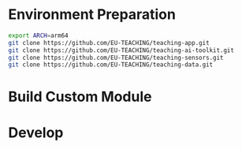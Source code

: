 # Environment Preparation

```bash
export ARCH=arm64
git clone https://github.com/EU-TEACHING/teaching-app.git
git clone https://github.com/EU-TEACHING/teaching-ai-toolkit.git
git clone https://github.com/EU-TEACHING/teaching-sensors.git
git clone https://github.com/EU-TEACHING/teaching-data.git
```

# Build Custom Module


# Develop